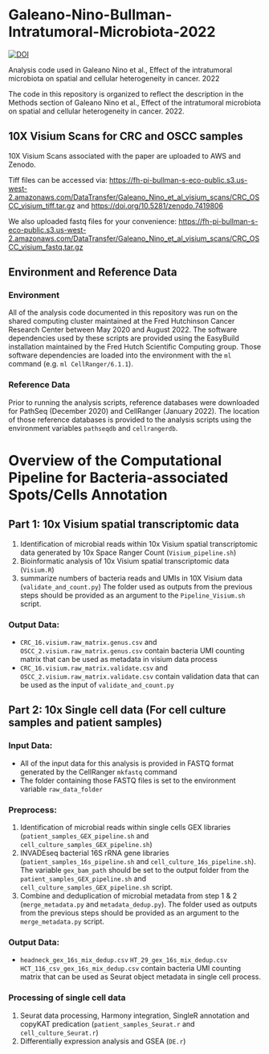 # Galeano-Nino-Bullman-Intratumoral-Microbiota-2022


[![DOI](https://zenodo.org/badge/530442339.svg)](https://zenodo.org/badge/latestdoi/530442339)


Analysis code used in Galeano Nino et al., Effect of the intratumoral microbiota on spatial and cellular heterogeneity in cancer. 2022

The code in this repository is organized to reflect the description in the Methods
section of Galeano Nino et al., Effect of the intratumoral microbiota on spatial and cellular heterogeneity in cancer. 2022.
## 10X Visium Scans for CRC and OSCC samples
10X Visium Scans associated with the paper are uploaded to AWS and Zenodo. 

Tiff files can be accessed via: https://fh-pi-bullman-s-eco-public.s3.us-west-2.amazonaws.com/DataTransfer/Galeano_Nino_et_al_visium_scans/CRC_OSCC_visium_tiff.tar.gz and https://doi.org/10.5281/zenodo.7419806

We also uploaded fastq files for your convenience: https://fh-pi-bullman-s-eco-public.s3.us-west-2.amazonaws.com/DataTransfer/Galeano_Nino_et_al_visium_scans/CRC_OSCC_visium_fastq.tar.gz

## Environment and Reference Data

### Environment

All of the analysis code documented in this repository was run on the shared computing cluster
maintained at the Fred Hutchinson Cancer Research Center between May 2020 and August 2022.
The software dependencies used by these scripts are provided using the EasyBuild installation
maintained by the Fred Hutch Scientific Computing group.
Those software dependencies are loaded into the environment with the `ml` command (e.g. `ml CellRanger/6.1.1`).

### Reference Data

Prior to running the analysis scripts, reference databases were downloaded for PathSeq (December 2020)
and CellRanger (January 2022).
The location of those reference databases is provided to the analysis scripts using the environment variables `pathseqdb` and `cellrangerdb`.

# Overview of the Computational Pipeline for Bacteria-associated Spots/Cells Annotation

## Part 1: 10x Visium spatial transcriptomic data
   1. Identification of microbial reads within 10x Visium spatial transcriptomic data generated by 10x Space Ranger Count (`Visium_pipeline.sh`)
   2. Bioinformatic analysis of 10x Visium spatial transcriptomic data (`Visium.R`)
   3. summarize numbers of bacteria reads and UMIs in 10X Visium data (`validate_and_count.py`) The folder used as outputs from the previous steps should be provided as an argument to the `Pipeline_Visium.sh` script.
###   Output Data:
   - `CRC_16.visium.raw_matrix.genus.csv` and `OSCC_2.visium.raw_matrix.genus.csv` contain bacteria UMI counting matrix that can be used as metadata in visium data process
   - `CRC_16.visium.raw_matrix.validate.csv` and  `OSCC_2.visium.raw_matrix.validate.csv` contain validation data that can be used as the input of `validate_and_count.py`

## Part 2: 10x Single cell data (For cell culture samples and patient samples)
###   Input Data:
   - All of the input data for this analysis is provided in FASTQ format generated by the CellRanger `mkfastq` command
   - The folder containing those FASTQ files is set to the environment variable `raw_data_folder`
###   Preprocess:
   1. Identification of microbial reads within single cells GEX libraries (`patient_samples_GEX_pipeline.sh` and `cell_culture_samples_GEX_pipeline.sh`)
   2. INVADEseq bacterial 16S rRNA gene libraries (`patient_samples_16s_pipeline.sh` and `cell_culture_16s_pipeline.sh`). The variable `gex_bam_path` should be set to the output folder from the `patient_samples_GEX_pipeline.sh` and `cell_culture_samples_GEX_pipeline.sh` script.
   3. Combine and deduplication of microbial metadata from step 1 & 2 (`merge_metadata.py` and `metadata_dedup.py`). The folder used as outputs from the previous steps should be provided as an argument to the `merge_metadata.py` script.
###   Output Data:
   - `headneck_gex_16s_mix_dedup.csv` `HT_29_gex_16s_mix_dedup.csv` `HCT_116_csv_gex_16s_mix_dedup.csv` contain bacteria UMI counting matrix that can be used as Seurat object metadata in single cell process.

###   Processing of single cell data
   1. Seurat data processing, Harmony integration, SingleR annotation and copyKAT predication (`patient_samples_Seurat.r` and `cell_culture_Seurat.r`)
   2. Differentially expression analysis and GSEA (`DE.r`)
